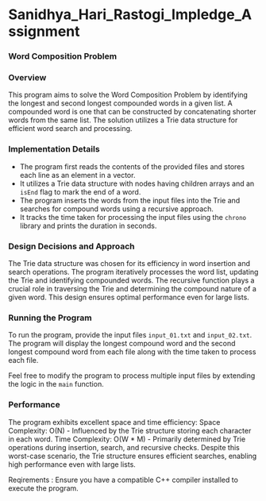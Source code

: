# Sanidhya_Hari_Rastogi_Impledge_Assignment
### Word Composition Problem

### Overview
This program aims to solve the Word Composition Problem by identifying the longest and second longest compounded words in a given list. A compounded word is one that can be constructed by concatenating shorter words from the same list. The solution utilizes a Trie data structure for efficient word search and processing.

### Implementation Details

- The program first reads the contents of the provided files and stores each line as an element in a vector.
- It utilizes a Trie data structure with nodes having children arrays and an `isEnd` flag to mark the end of a word.
- The program inserts the words from the input files into the Trie and searches for compound words using a recursive approach.
- It tracks the time taken for processing the input files using the `chrono` library and prints the duration in seconds.

### Design Decisions and Approach

The Trie data structure was chosen for its efficiency in word insertion and search operations. The program iteratively processes the word list, updating the Trie and identifying compounded words. The recursive function plays a crucial role in traversing the Trie and determining the compound nature of a given word. This design ensures optimal performance even for large lists.

### Running the Program

To run the program, provide the input files `input_01.txt` and `input_02.txt`. The program will display the longest compound word and the second longest compound word from each file along with the time taken to process each file.

Feel free to modify the program to process multiple input files by extending the logic in the `main` function.

### Performance
The program exhibits excellent space and time efficiency:
Space Complexity: O(N) - Influenced by the Trie structure storing each character in each word.
Time Complexity: O(W * M) - Primarily determined by Trie operations during insertion, search, and recursive checks. Despite this worst-case scenario, the Trie structure ensures efficient searches, enabling high performance even with large lists.

 Reqirements : Ensure you have a compatible C++ compiler installed to execute the program.
